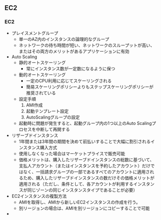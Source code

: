 ## EC2

### EC2
- プレイスメントグループ
    - 単一のAZ内のインスタンスの論理的なグループ
    - ネットワークの待ち時間が短い、ネットワークのスループットが高い、またはその両方のメリットがあるアプリケーションに有効
- Auto Scaling
    - 静的オートスケーリング
        - 常にインスタンス数が一定数になるように保つ
    - 動的オートスケーリング
        - 一定のCPU利用に応じてスケーリングされる
        - 簡易スケーリングポリシーよりもステップスケーリングポリシーが推奨されている
    - 設定手順
        1. AMI作成
        1. 起動テンプレート設定
        1. AutoScalingグループの設定
    - 起動時に問題が発生すると、起動グループ内の1つ以上のAuto Scalingプロセスを中断して再開する
- リザーブドインスタンス
    - 1年間または3年間の期間を決めて前払いすることで大幅に割引されるインスタンス購入方式
    - 使用しなくなった場合はマーケットプライスで販売可能
    - 価格メリットは、購入したリザーブドインスタンスの総数に基づいて、支払人アカウント（またはインスタンスを予約したアカウント）だけではなく、一括請求グループの一部であるすべてのアカウントに適用されるため、購入したリザーブドインスタンスの数だけその価格メリットが適用される（ただし、条件として、各アカウントが利用するインスタンスが同じゾーンの同じインスタンスタイプであることが必要）
- EC2インスタンスの複製方法
    - AMIを取得し、AMIから新しいEC2インスタンスの作成を行う。
    - 別リージョンの場合は、AMIを別リージョンにコピーすることで可能
- 